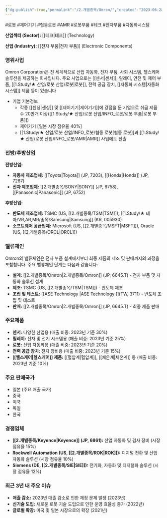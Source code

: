 ```yaml
---
{"dg-publish":true,"permalink":"/2.개별종목/Omron/","created":"2023-06-28T12:17:49.097+09:00","updated":"2025-07-10T10:44:22.349+09:00"}
---
```


#로봇 #제어기기 #협동로봇 #AMR #로봇부품 #테크 #전자부품 #자동화시스템


**산업섹터 (Sector):** [[테크\|테크]] (Technology)  

**산업 (Industry):** [[전자 부품\|전자 부품]] (Electronic Components)

### 영위사업

Omron Corporation은 전 세계적으로 산업 자동화, 전자 부품, 사회 시스템, 헬스케어 솔루션을 제공하는 회사입니다. 주요 사업으로는 [[센서\|센서]], 릴레이, 안전 및 제어 부품, [[1.Study/★ 산업/로봇 산업/로봇\|로봇]], 전력 공급 장치, [[자동화 시스템\|자동화 시스템]] 제품 등이 있습니다

- 기업 기본정보
	- 각종 [[센싱\|센싱]] 및 [[제어기기\|제어기기]]에 강점을 둔 기업으로 취급 제품 수 20만개 이상([[1.Study/★ 산업/로봇 산업/INFO_로봇/로봇 부품\|로봇 부품]])
	- 제어기기 [일본 시장 점유율 40%]
	- [[1.Study/★ 산업/로봇 산업/INFO_로봇/협동 로봇\|협동 로봇]]과 [[1.Study/★ 산업/로봇 산업/INFO_로봇/AMR\|AMR]] 사업에도 진출

### 전방/후방산업

**전방산업:**

- **자동차 제조업체:** [[Toyota\|Toyota]] (JP, 7203), [[Honda\|Honda]] (JP, 7267)
- **전자 제조업체:** [[2.개별종목/SONY\|SONY]] (JP, 6758), [[Panasonic\|Panasonic]] (JP, 6752)

**후방산업:**

- **반도체 제조업체:** TSMC (US, [[2.개별종목/TSM\|TSM]]), [[1.Study/★ 테마/VR,AR,MR/종목/Samsung\|Samsung]] (KR, 005930)
- **소프트웨어 공급업체:** Microsoft (US, [[2.개별종목/MSFT\|MSFT]]), Oracle (US, [[2.개별종목/ORCL\|ORCL]])

### 밸류체인

Omron의 밸류체인은 전자 부품 설계에서부터 최종 제품의 제조 및 판매까지의 과정을 포함합니다. 주요 밸류체인 단계는 다음과 같습니다:

- **설계:** [[2.개별종목/Omron\|2.개별종목/Omron]] (JP, 6645.T) - 전자 부품 및 자동화 솔루션 설계
- **제조:** TSMC (US, [[2.개별종목/TSM\|TSM]]) - 반도체 제조
- **조립 및 테스트:** [[ASE Technology \|ASE Technology ]](TW, 3711) - 반도체 조립 및 테스트
- **판매:** [[2.개별종목/Omron\|2.개별종목/Omron]] (JP, 6645.T) - 최종 제품 판매

### 주요제품

- **센서:** 다양한 산업용 (매출 비중: 2023년 기준 30%)
- **릴레이:** 전자 및 전기 시스템용 (매출 비중: 2023년 기준 25%)
- **로봇:** 산업 자동화용 (매출 비중: 2023년 기준 20%)
- **전력 공급 장치:** 전자 장비용 (매출 비중: 2023년 기준 15%)
- **[[헬스케어\|헬스케어]] 제품:** [[혈압계\|혈압계]], [[체온계\|체온계]] 등 (매출 비중: 2023년 기준 10%)

### 주요 판매국가

- 일본 (주요 매출 국가)
- 중국
- 미국
- 독일
- 한국

### 경쟁업체

- **[[2.개별종목/Keyence\|Keyence]] (JP, 6861):** 산업 자동화 및 검사 장비 (시장 점유율 15%)
- **Rockwell Automation (US, [[2.개별종목/ROK\|ROK]]):** 디지털 전환 및 산업 자동화 솔루션 (시장 점유율 10%)
- **Siemens (DE, [[2.개별종목/SIE\|SIE]]):** 전기화, 자동화 및 디지털화 솔루션 (시장 점유율 12%)

### 최근 3년 내 주요 이슈

- **매출 감소:** 2023년 매출 감소로 인한 재정 문제 발생 (2023년)
- **신기술 도입:** 새로운 로봇 기술 도입으로 인한 운영 효율성 증가 (2022년)
- **글로벌 확장:** 미국 및 일본 시장으로의 확장 (2021년)